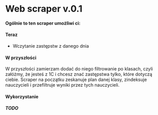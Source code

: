 # Web scraper v.0.1
#### Ogólnie to ten scraper umożliwi ci:
#### Teraz
* Wczytanie zastępstw z danego dnia
    
#### W przyszłości
W przyszłości zamierzam dodać do niego filtrowanie po klasach, czyli załóżmy, że jesteś z 1C i chcesz znać zastępstwa tylko, które dotyczą ciebie. Scraper na początku zeskanuje plan danej klasy, zindeksuje nauczycieli i przefiltruje wyniki przez tych nauczycieli.

#### Wykorzystanie

##### TODO
